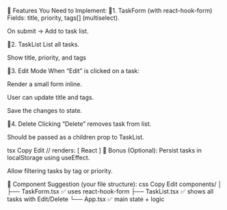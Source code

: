 🧩 Features You Need to Implement:
🔸1. TaskForm (with react-hook-form)
Fields: title, priority, tags[] (multiselect).

On submit → Add to task list.

🔸2. TaskList
List all tasks.

Show title, priority, and tags

🔸3. Edit Mode
When “Edit” is clicked on a task:

Render a small form inline.

User can update title and tags.

Save the changes to state.

🔸4. Delete
Clicking “Delete” removes task from list.

Should be passed as a children prop to TaskList.

tsx
Copy
Edit
<TagBadge tag="React" /> // renders: [ React ]
🔄 Bonus (Optional):
Persist tasks in localStorage using useEffect.

Allow filtering tasks by tag or priority.

💬 Component Suggestion (your file structure):
css
Copy
Edit
components/
│
├── TaskForm.tsx ✅ uses react-hook-form
├── TaskList.tsx ✅ shows all tasks with Edit/Delete
└── App.tsx ✅ main state + logic
